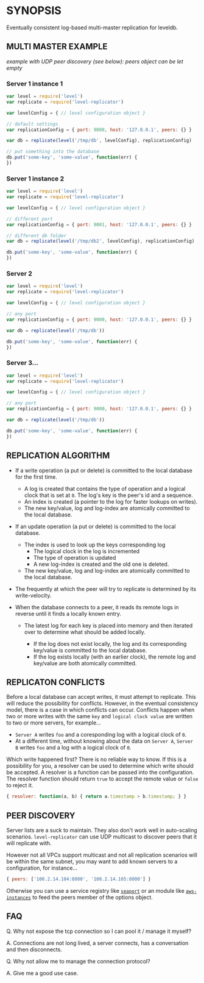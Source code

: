 # SYNOPSIS
Eventually consistent log-based multi-master replication for leveldb.

## MULTI MASTER EXAMPLE

*example with UDP peer discovery (see below): peers object can be let empty*
### Server 1 instance 1

```js
var level = require('level')
var replicate = require('level-replicator')

var levelConfig = { // level configuration object }

// default settings
var replicationConfig = { port: 9000, host: '127.0.0.1', peers: {} }

var db = replicate(level('/tmp/db', levelConfig), replicationConfig)

// put something into the database
db.put('some-key', 'some-value', function(err) {
})
```

### Server 1 instance 2

```js
var level = require('level')
var replicate = require('level-replicator')

var levelConfig = { // level configuration object }

// different port
var replicationConfig = { port: 9001, host: '127.0.0.1', peers: {} }

// different db folder
var db = replicate(level('/tmp/db2', levelConfig), replicationConfig)

db.put('some-key', 'some-value', function(err) {
})
```

### Server 2

```js
var level = require('level')
var replicate = require('level-replicator')

var levelConfig = { // level configuration object }

// any port
var replicationConfig = { port: 9000, host: '127.0.0.1', peers: {} }

var db = replicate(level('/tmp/db'))

db.put('some-key', 'some-value', function(err) {
})
```

### Server 3...

```js
var level = require('level')
var replicate = require('level-replicator')

var levelConfig = { // level configuration object }

// any port
var replicationConfig = { port: 9000, host: '127.0.0.1', peers: {} }

var db = replicate(level('/tmp/db'))

db.put('some-key', 'some-value', function(err) {
})
```

## REPLICATION ALGORITHM
- If a write operation (a put or delete) is committed to the local database
  for the first time.

  - A log is created that contains the type of operation and a logical clock
    that is set at `0`. The log's key is the peer's id and a sequence.
  - An index is created (a pointer to the log for faster lookups on writes).
  - The new key/value, log and log-index are atomically committed to the local
    database.

- If an update operation (a put or delete) is committed to the local database.

  - The index is used to look up the keys corresponding log
    - The logical clock in the log is incremented
    - The type of operation is updated
    - A new log-index is created and the old one is deleted.
  - The new key/value, log and log-index are atomically committed to the local
    database.

- The frequently at which the peer will try to replicate is determined by its
  write-velocity.

- When the database connects to a peer, it reads its remote logs in reverse
  until it finds a locally known entry.

  - The latest log for each key is placed into memory and then iterated
    over to determine what should be added locally.

    - If the log does not exist locally, the log and its corresponding
      key/value is committed to the local database.
    - If the log exists locally (with an earlier clock), the remote log
      and key/value are both atomically committed.

## REPLICATON CONFLICTS
Before a local database can accept writes, it must attempt to replicate. This
will reduce the possibility for conflicts. However, in the eventual consistency
model, there is a case in which conflicts can occur. Conflicts happen when two
or more writes with the same `key` and `logical clock value` are written to two
or more servers, for example...

- `Server A` writes `foo` and a coresponding log with a logical clock of `0`.
- At a different time, without knowing about the data on `Server A`, `Server B`
  writes `foo` and a log with a logical clock of `0`.

Which write happened first? There is no reliable way to know. If this is a
possibility for you, a resolver can be used to determine which write should be
accepted. A resolver is a function can be passed into the configuration. The
resolver function should return `true` to accept the remote value or `false` to
reject it.

```js
{ resolver: function(a, b) { return a.timestamp > b.timestamp; } }
```

## PEER DISCOVERY
Server lists are a suck to maintain. They also don't work well in auto-scaling
scenarios. `level-replicator` can use UDP multicast to discover peers that it
will replicate with.

However not all VPCs support multicast and not all replication scenarios will
be within the same subnet, you may want to add known servers to a configuration,
for instance...

```js
{ peers: ['100.2.14.104:8000', '100.2.14.105:8000'] }
```

Otherwise you can use a service registry like [`seaport`]() or an module
like [`aws-instances`]() to feed the peers member of the options object.

## FAQ

Q. Why not expose the tcp connection so I can pool it / manage it myself?

A. Connections are not long lived, a server connects, has a conversation and
then disconnects.

Q. Why not allow me to manage the connection protocol?

A. Give me a good use case.

